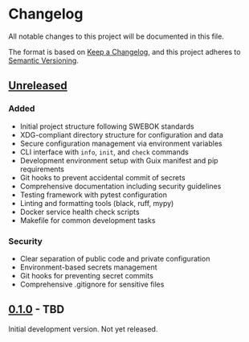 # Changelog

All notable changes to this project will be documented in this file.

The format is based on [Keep a Changelog](https://keepachangelog.com/en/1.0.0/),
and this project adheres to [Semantic Versioning](https://semver.org/spec/v2.0.0.html).

## [Unreleased]

### Added
- Initial project structure following SWEBOK standards
- XDG-compliant directory structure for configuration and data
- Secure configuration management via environment variables
- CLI interface with `info`, `init`, and `check` commands
- Development environment setup with Guix manifest and pip requirements
- Git hooks to prevent accidental commit of secrets
- Comprehensive documentation including security guidelines
- Testing framework with pytest configuration
- Linting and formatting tools (black, ruff, mypy)
- Docker service health check scripts
- Makefile for common development tasks

### Security
- Clear separation of public code and private configuration
- Environment-based secrets management
- Git hooks for preventing secret commits
- Comprehensive .gitignore for sensitive files

## [0.1.0] - TBD

Initial development version. Not yet released.

[Unreleased]: https://github.com/yourusername/leibniz/compare/v0.1.0...HEAD
[0.1.0]: https://github.com/yourusername/leibniz/releases/tag/v0.1.0